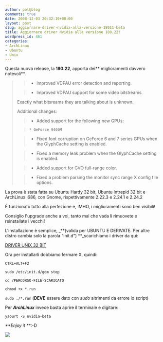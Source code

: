 ```yaml
---
author: pol@blog
comments: true
date: 2008-12-03 20:32:19+00:00
layout: post
slug: aggiornare-driver-nvidia-alla-versione-18011-beta
title: Aggiornare driver Nvidia alla versione 180.22!
wordpress_id: 461
categories:
- ArchLinux
- Ubuntu
- Unix
---
```


Questa nuova release, la **180.22**, apporta dei** miglioramenti davvero notevoli**.


<blockquote>

> 
> 
	
>   * Improved VDPAU error detection and reporting.
> 
	
>   * Improved VDPAU support for some video bitstreams.
> 

Exactly what bitsreams they are talking about is unknown.

Additional changes:

	
>   * Added support for the following new GPUs:

	
>     * GeForce 9400M
> 


> 
	
>   * Fixed font corruption on GeForce 6 and 7 series GPUs when the GlyphCache setting is enabled.
> 
	
>   * Fixed a memory leak problem when the GlyphCache setting is enabled.
> 
	
>   * Added support for GVO full-range color.
> 
	
>   * Fixed a problem parsing the monitor sync range X config file options.
> 

</blockquote>


La prova è stata fatta su Ubuntu Hardy 32 bit, Ubuntu Intrepid 32 bit e ArchLinux i686, con Gnome, rispettivamente 2.22.3 e 2.24.1 e 2.24.2

È funzionato tutto alla perfezione e, IMHO, i miglioramenti sono ben visibili!

Consiglio l'upgrade anche a voi, tanto mal che vada li rimuovete e reinstallate i vecchi!

L'installazione è semplice, _**(valida per UBUNTU E DERIVATE. Per altre distro cambia solo la parola "init.d") **_scarichiamo i driver da qui:


[DRIVER UNIX 32 BIT](http://it.download.nvidia.com/XFree86/Linux-x86/180.22/NVIDIA-Linux-x86-180.22-pkg1.run)



Ora per installarli dobbiamo fermare X, quindi:


`CTRL+ALT+F2`




`sudo /etc/init.d/gdm stop`




`cd /PERCORSO-FILE-SCARICATO`




`chmod +x *.run`




`sudo ./*.run` (**DEVE** essere dato con _sudo_ altrimenti da errore lo script)



Per _**ArchLinux**_ invece basta aprire il terminale e digitare:


`yaourt -S nvidia-beta`



_**Enjoy it **_:-D


[![](http://www.allfreeportal.com/imghost/thumbs/536264Schermata.png)](http://www.allfreeportal.com/imghost/viewer.php?id=536264Schermata.png)
